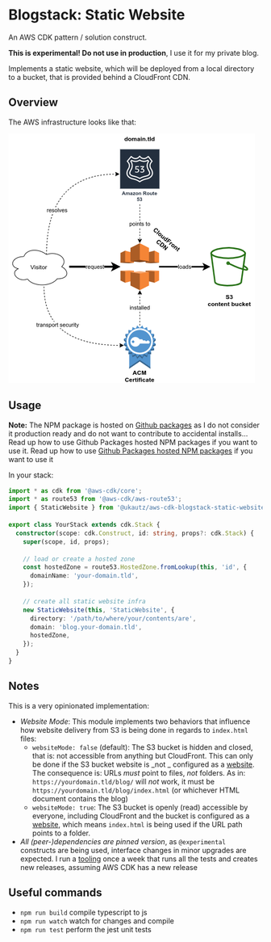 # Blogstack: Static Website

An AWS CDK pattern / solution construct.

**This is experimental! Do not use in production**, I use it for my private blog.

Implements a static website, which will be deployed from a local directory to a bucket, that is provided behind a CloudFront CDN.

## Overview

The AWS infrastructure looks like that:

![Diagram](static-website.png)

## Usage

**Note:** The NPM package is hosted on [Github packages](https://github.com/features/packages) as I do not consider it production ready and do not want to contribute to accidental installs… Read up how to use Github Packages hosted NPM packages if you want to use it. Read up how to use [Github Packages hosted NPM packages](https://docs.github.com/en/packages/guides/configuring-npm-for-use-with-github-packages#installing-a-package) if you want to use it

In your stack:

```typescript
import * as cdk from '@aws-cdk/core';
import * as route53 from '@aws-cdk/aws-route53';
import { StaticWebsite } from '@ukautz/aws-cdk-blogstack-static-website';

export class YourStack extends cdk.Stack {
  constructor(scope: cdk.Construct, id: string, props?: cdk.Stack) {
    super(scope, id, props);

    // load or create a hosted zone
    const hostedZone = route53.HostedZone.fromLookup(this, 'id', {
      domainName: 'your-domain.tld',
    });

    // create all static website infra
    new StaticWebsite(this, 'StaticWebsite', {
      directory: '/path/to/where/your/contents/are',
      domain: 'blog.your-domain.tld',
      hostedZone,
    });
  }
}
```


## Notes

This is a very opinionated implementation:

- _Website Mode_: This module implements two behaviors that influence how website delivery from S3 is being done in regards to `index.html` files:
  - `websiteMode: false` (default): The S3 bucket is hidden and closed, that is: not accessible from anything but CloudFront. This can only be done if the S3 bucket website is _not _ configured as a [website](https://docs.aws.amazon.com/AWSCloudFormation/latest/UserGuide/aws-properties-s3-websiteconfiguration.html). The consequence is: URLs _must_ point to files, _not_ folders. As in: `https://yourdomain.tld/blog/` will _not_ work, it must be `https://yourdomain.tld/blog/index.html` (or whichever HTML document contains the blog)
  - `websiteMode: true`: The S3 bucket is openly (read) accessible by everyone, including CloudFront and the bucket is configured as a [website](https://docs.aws.amazon.com/AWSCloudFormation/latest/UserGuide/aws-properties-s3-websiteconfiguration.html), which means `index.html` is being used if the URL path points to a folder.
- _All (peer-)dependencies are pinned version_, as `@experimental` constructs are being used, interface changes in minor upgrades are expected. I run a [tooling](.github/workflows/aws-cdk-update.yml) once a week that runs all the tests and creates new releases, assuming AWS CDK has a new release

## Useful commands

- `npm run build` compile typescript to js
- `npm run watch` watch for changes and compile
- `npm run test` perform the jest unit tests
